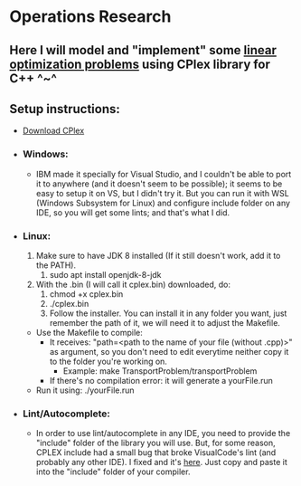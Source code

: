 # Operations Research
## Here I will model and "implement" some [linear optimization problems](https://1drv.ms/f/s!Av7ZeqaYG5k95u4Wd5oC7LGhRU8f-g) using CPlex library for C++ ^~^

## Setup instructions:
* [Download CPlex](https://www.ibm.com/developerworks/br/downloads/ws/ilogcplex/index.html)
* ### Windows:
  * IBM made it specially for Visual Studio, and I couldn't be able to port it to anywhere (and it doesn't seem to be possible); it seems to be easy to setup it on VS, but I didn't try it. But you can run it with WSL (Windows Subsystem for Linux) and configure include folder on any IDE, so you will get some lints; and that's what I did.
* ### Linux:
  1. Make sure to have JDK 8 installed (If it still doesn't work, add it to the PATH).
      1. sudo apt install openjdk-8-jdk
  2. With the .bin (I will call it cplex.bin) downloaded, do:
      1. chmod +x cplex.bin
      2. ./cplex.bin
      3. Follow the installer. You can install it in any folder you want, just remember the path of it, we will need it to adjust the Makefile.
  * Use the Makefile to compile:
      * It receives: "path=\<path to the name of your file (without .cpp)\>" as argument, so you don't need to edit everytime neither copy it to the folder you're working on.
        * Example: make TransportProblem/transportProblem
      * If there's no compilation error: it will generate a yourFile.run
  * Run it using: ./yourFile.run
* ### Lint/Autocomplete:
  * In order to use lint/autocomplete in any IDE, you need to provide the "include" folder of the library you will use. But, for some reason, CPLEX include had a small bug that broke VisualCode's lint (and probably any other IDE). I fixed and it's [here](https://github.com/NelsonGomesNeto/Operations-Research/tree/master/Fixed%20include). Just copy and paste it into the "include" folder of your compiler.